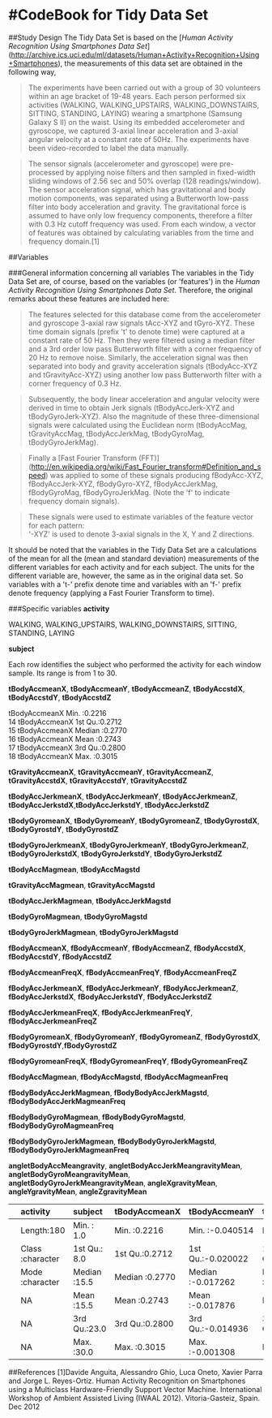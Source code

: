 #CodeBook for Tidy Data Set
===================================

##Study Design
The Tidy Data Set is based on the [*Human Activity Recognition Using Smartphones 
Data Set*] (http://archive.ics.uci.edu/ml/datasets/Human+Activity+Recognition+Using+Smartphones),
the measurements of this data set are obtained in the following way,


>The experiments have been carried out with a group of 30 volunteers within an age bracket of 19-48 years. Each person performed six activities (WALKING, WALKING_UPSTAIRS, WALKING_DOWNSTAIRS, SITTING, STANDING, LAYING) wearing a smartphone (Samsung Galaxy S II) on the waist. Using its embedded accelerometer and gyroscope, we captured 3-axial linear acceleration and 3-axial angular velocity at a constant rate of 50Hz. The experiments have been video-recorded to label the data manually.

>The sensor signals (accelerometer and gyroscope) were pre-processed by applying noise filters and then sampled in fixed-width sliding windows of 2.56 sec and 50% overlap (128 readings/window). The sensor acceleration signal, which has gravitational and body motion components, was separated using a Butterworth low-pass filter into body acceleration and gravity. The gravitational force is assumed to have only low frequency components, therefore a filter with 0.3 Hz cutoff frequency was used. From each window, a vector of features was obtained by calculating variables from the time and frequency domain.[1]

##Variables


###General information concerning all variables
The variables in the Tidy Data Set are, of course, based on the variables (or 'features') in the *Human Activity Recognition Using Smartphones 
Data Set*. Therefore, the original remarks about these features are included here:

>The features selected for this database come from the accelerometer and gyroscope 3-axial raw signals tAcc-XYZ and tGyro-XYZ. These time domain signals (prefix 't' to denote time) were captured at a constant rate of 50 Hz. Then they were filtered using a median filter and a 3rd order low pass Butterworth filter with a corner frequency of 20 Hz to remove noise. Similarly, the acceleration signal was then separated into body and gravity acceleration signals (tBodyAcc-XYZ and tGravityAcc-XYZ) using another low pass Butterworth filter with a corner frequency of 0.3 Hz. 

>Subsequently, the body linear acceleration and angular velocity were derived in time to obtain Jerk signals (tBodyAccJerk-XYZ and tBodyGyroJerk-XYZ). Also the magnitude of these three-dimensional signals were calculated using the Euclidean norm (tBodyAccMag, tGravityAccMag, tBodyAccJerkMag, tBodyGyroMag, tBodyGyroJerkMag). 

>Finally a [Fast Fourier Transform (FFT)] (http://en.wikipedia.org/wiki/Fast_Fourier_transform#Definition_and_speed) was applied to some of these signals producing fBodyAcc-XYZ, fBodyAccJerk-XYZ, fBodyGyro-XYZ, fBodyAccJerkMag, fBodyGyroMag, fBodyGyroJerkMag. (Note the 'f' to indicate frequency domain signals). 

>These signals were used to estimate variables of the feature vector for each pattern:  
'-XYZ' is used to denote 3-axial signals in the X, Y and Z directions.

It should be noted that the variables in the Tidy Data Set are a calculations of the mean for
all the (mean and standard deviation) measurements of the different variables for each activity and for each subject. 
The units for the different variable are, however, the same as in the original data set.
So variables with a 't-' prefix denote time and variables with an 'f-' prefix denote frequency (applying a Fast Fourier Transform to time).


###Specific variables
**activity**

WALKING, WALKING_UPSTAIRS, WALKING_DOWNSTAIRS, SITTING, STANDING, LAYING

**subject**

Each row identifies the subject who performed the activity for each window sample. Its range is from 1 to 30.

**tBodyAccmeanX**, **tBodyAccmeanY**, **tBodyAccmeanZ**,
**tBodyAccstdX**, **tBodyAccstdY**, **tBodyAccstdZ**

tBodyAccmeanX	Min.   :0.2216  
14	 	tBodyAccmeanX	1st Qu.:0.2712  
15	 	tBodyAccmeanX	Median :0.2770  
16	 	tBodyAccmeanX	Mean   :0.2743  
17	 	tBodyAccmeanX	3rd Qu.:0.2800  
18	 	tBodyAccmeanX	Max.   :0.3015  

**tGravityAccmeanX**, **tGravityAccmeanY**, **tGravityAccmeanZ**,
**tGravityAccstdX**, **tGravityAccstdY**, **tGravityAccstdZ**

**tBodyAccJerkmeanX**, **tBodyAccJerkmeanY**, **tBodyAccJerkmeanZ**,
**tBodyAccJerkstdX**,**tBodyAccJerkstdY**, **tBodyAccJerkstdZ**

**tBodyGyromeanX**, **tBodyGyromeanY**, **tBodyGyromeanZ**,
**tBodyGyrostdX**, **tBodyGyrostdY**, **tBodyGyrostdZ**

**tBodyGyroJerkmeanX**, **tBodyGyroJerkmeanY**, **tBodyGyroJerkmeanZ**,
**tBodyGyroJerkstdX**, **tBodyGyroJerkstdY**, **tBodyGyroJerkstdZ**

**tBodyAccMagmean**, **tBodyAccMagstd**

**tGravityAccMagmean**, **tGravityAccMagstd**

**tBodyAccJerkMagmean**, **tBodyAccJerkMagstd**

**tBodyGyroMagmean**, **tBodyGyroMagstd**

**tBodyGyroJerkMagmean**, **tBodyGyroJerkMagstd**

**fBodyAccmeanX**, **fBodyAccmeanY**, **fBodyAccmeanZ**,
**fBodyAccstdX**, **fBodyAccstdY**, **fBodyAccstdZ**

**fBodyAccmeanFreqX**, **fBodyAccmeanFreqY**, **fBodyAccmeanFreqZ**

**fBodyAccJerkmeanX**, **fBodyAccJerkmeanY**, **fBodyAccJerkmeanZ**,
**fBodyAccJerkstdX**, **fBodyAccJerkstdY**, **fBodyAccJerkstdZ**

**fBodyAccJerkmeanFreqX**, **fBodyAccJerkmeanFreqY**, **fBodyAccJerkmeanFreqZ**

**fBodyGyromeanX**, **fBodyGyromeanY**, **fBodyGyromeanZ**,
**fBodyGyrostdX**, **fBodyGyrostdY**,**fBodyGyrostdZ**

**fBodyGyromeanFreqX**, **fBodyGyromeanFreqY**, **fBodyGyromeanFreqZ**

**fBodyAccMagmean**, **fBodyAccMagstd**, **fBodyAccMagmeanFreq**

**fBodyBodyAccJerkMagmean**, **fBodyBodyAccJerkMagstd**,  **fBodyBodyAccJerkMagmeanFreq**

**fBodyBodyGyroMagmean**, **fBodyBodyGyroMagstd**, **fBodyBodyGyroMagmeanFreq**

**fBodyBodyGyroJerkMagmean**, **fBodyBodyGyroJerkMagstd**, **fBodyBodyGyroJerkMagmeanFreq**

**angletBodyAccMeangravity**, **angletBodyAccJerkMeangravityMean**, **angletBodyGyroMeangravityMean**, **angletBodyGyroJerkMeangravityMean**, **angleXgravityMean**, **angleYgravityMean**, **angleZgravityMean**


|   |  activity         |   subject     |tBodyAccmeanX    |tBodyAccmeanY       |tBodyAccmeanZ      | tBodyAccstdX     | tBodyAccstdY      | tBodyAccstdZ     |tGravityAccmeanX  |tGravityAccmeanY   |tGravityAccmeanZ   |tGravityAccstdX   |tGravityAccstdY   |tGravityAccstdZ   |tBodyAccJerkmeanX |tBodyAccJerkmeanY    |tBodyAccJerkmeanZ   |tBodyAccJerkstdX  |tBodyAccJerkstdY  |tBodyAccJerkstdZ   |tBodyGyromeanX     |tBodyGyromeanY     |tBodyGyromeanZ     |tBodyGyrostdX     |tBodyGyrostdY     |tBodyGyrostdZ     |tBodyGyroJerkmeanX |tBodyGyroJerkmeanY |tBodyGyroJerkmeanZ  |tBodyGyroJerkstdX |tBodyGyroJerkstdY |tBodyGyroJerkstdZ |tBodyAccMagmean   |tBodyAccMagstd    |tGravityAccMagmean |tGravityAccMagstd |tBodyAccJerkMagmean |tBodyAccJerkMagstd |tBodyGyroMagmean  |tBodyGyroMagstd   |tBodyGyroJerkMagmean |tBodyGyroJerkMagstd |fBodyAccmeanX     |fBodyAccmeanY      |fBodyAccmeanZ     | fBodyAccstdX     | fBodyAccstdY      | fBodyAccstdZ     |fBodyAccmeanFreqX  |fBodyAccmeanFreqY   |fBodyAccmeanFreqZ  |fBodyAccJerkmeanX |fBodyAccJerkmeanY |fBodyAccJerkmeanZ |fBodyAccJerkstdX  |fBodyAccJerkstdY  |fBodyAccJerkstdZ    |fBodyAccJerkmeanFreqX |fBodyAccJerkmeanFreqY |fBodyAccJerkmeanFreqZ |fBodyGyromeanX    |fBodyGyromeanY    |fBodyGyromeanZ    |fBodyGyrostdX     |fBodyGyrostdY     |fBodyGyrostdZ     |fBodyGyromeanFreqX  |fBodyGyromeanFreqY |fBodyGyromeanFreqZ |fBodyAccMagmean   |fBodyAccMagstd    |fBodyAccMagmeanFreq |fBodyBodyAccJerkMagmean |fBodyBodyAccJerkMagstd |fBodyBodyAccJerkMagmeanFreq |fBodyBodyGyroMagmean |fBodyBodyGyroMagstd |fBodyBodyGyroMagmeanFreq |fBodyBodyGyroJerkMagmean |fBodyBodyGyroJerkMagstd |fBodyBodyGyroJerkMagmeanFreq |angletBodyAccMeangravity |angletBodyAccJerkMeangravityMean |angletBodyGyroMeangravityMean |angletBodyGyroJerkMeangravityMean |angleXgravityMean |angleYgravityMean  |angleZgravityMean   |
|:--|:------------------|:--------------|:----------------|:-------------------|:------------------|:-----------------|:------------------|:-----------------|:-----------------|:------------------|:------------------|:-----------------|:-----------------|:-----------------|:-----------------|:--------------------|:-------------------|:-----------------|:-----------------|:------------------|:------------------|:------------------|:------------------|:-----------------|:-----------------|:-----------------|:------------------|:------------------|:-------------------|:-----------------|:-----------------|:-----------------|:-----------------|:-----------------|:------------------|:-----------------|:-------------------|:------------------|:-----------------|:-----------------|:--------------------|:-------------------|:-----------------|:------------------|:-----------------|:-----------------|:------------------|:-----------------|:------------------|:-------------------|:------------------|:-----------------|:-----------------|:-----------------|:-----------------|:-----------------|:-------------------|:---------------------|:---------------------|:---------------------|:-----------------|:-----------------|:-----------------|:-----------------|:-----------------|:-----------------|:-------------------|:------------------|:------------------|:-----------------|:-----------------|:-------------------|:-----------------------|:----------------------|:---------------------------|:--------------------|:-------------------|:------------------------|:------------------------|:-----------------------|:----------------------------|:------------------------|:--------------------------------|:-----------------------------|:---------------------------------|:-----------------|:------------------|:-------------------|
|   |Length:180         |Min.   : 1.0   |Min.   :0.2216   |Min.   :-0.040514   |Min.   :-0.15251   |Min.   :-0.9961   |Min.   :-0.99024   |Min.   :-0.9877   |Min.   :-0.6800   |Min.   :-0.47989   |Min.   :-0.49509   |Min.   :-0.9968   |Min.   :-0.9942   |Min.   :-0.9910   |Min.   :0.04269   |Min.   :-0.0386872   |Min.   :-0.067458   |Min.   :-0.9946   |Min.   :-0.9895   |Min.   :-0.99329   |Min.   :-0.20578   |Min.   :-0.20421   |Min.   :-0.07245   |Min.   :-0.9943   |Min.   :-0.9942   |Min.   :-0.9855   |Min.   :-0.15721   |Min.   :-0.07681   |Min.   :-0.092500   |Min.   :-0.9965   |Min.   :-0.9971   |Min.   :-0.9954   |Min.   :-0.9865   |Min.   :-0.9865   |Min.   :-0.9865    |Min.   :-0.9865   |Min.   :-0.9928     |Min.   :-0.9946    |Min.   :-0.9807   |Min.   :-0.9814   |Min.   :-0.99732     |Min.   :-0.9977     |Min.   :-0.9952   |Min.   :-0.98903   |Min.   :-0.9895   |Min.   :-0.9966   |Min.   :-0.99068   |Min.   :-0.9872   |Min.   :-0.63591   |Min.   :-0.379518   |Min.   :-0.52011   |Min.   :-0.9946   |Min.   :-0.9894   |Min.   :-0.9920   |Min.   :-0.9951   |Min.   :-0.9905   |Min.   :-0.993108   |Min.   :-0.57604      |Min.   :-0.60197      |Min.   :-0.62756      |Min.   :-0.9931   |Min.   :-0.9940   |Min.   :-0.9860   |Min.   :-0.9947   |Min.   :-0.9944   |Min.   :-0.9867   |Min.   :-0.395770   |Min.   :-0.66681   |Min.   :-0.50749   |Min.   :-0.9868   |Min.   :-0.9876   |Min.   :-0.31234    |Min.   :-0.9940         |Min.   :-0.9944        |Min.   :-0.12521            |Min.   :-0.9865      |Min.   :-0.9815     |Min.   :-0.45664         |Min.   :-0.9976          |Min.   :-0.9976         |Min.   :-0.18292             |Min.   :-0.163043        |Min.   :-0.1205540               |Min.   :-0.38931              |Min.   :-0.22367                  |Min.   :-0.9471   |Min.   :-0.87457   |Min.   :-0.873649   |
|   |Class :character   |1st Qu.: 8.0   |1st Qu.:0.2712   |1st Qu.:-0.020022   |1st Qu.:-0.11207   |1st Qu.:-0.9799   |1st Qu.:-0.94205   |1st Qu.:-0.9498   |1st Qu.: 0.8376   |1st Qu.:-0.23319   |1st Qu.:-0.11726   |1st Qu.:-0.9825   |1st Qu.:-0.9711   |1st Qu.:-0.9605   |1st Qu.:0.07396   |1st Qu.: 0.0004664   |1st Qu.:-0.010601   |1st Qu.:-0.9832   |1st Qu.:-0.9724   |1st Qu.:-0.98266   |1st Qu.:-0.04712   |1st Qu.:-0.08955   |1st Qu.: 0.07475   |1st Qu.:-0.9735   |1st Qu.:-0.9629   |1st Qu.:-0.9609   |1st Qu.:-0.10322   |1st Qu.:-0.04552   |1st Qu.:-0.061725   |1st Qu.:-0.9800   |1st Qu.:-0.9832   |1st Qu.:-0.9848   |1st Qu.:-0.9573   |1st Qu.:-0.9430   |1st Qu.:-0.9573    |1st Qu.:-0.9430   |1st Qu.:-0.9807     |1st Qu.:-0.9765    |1st Qu.:-0.9461   |1st Qu.:-0.9476   |1st Qu.:-0.98515     |1st Qu.:-0.9805     |1st Qu.:-0.9787   |1st Qu.:-0.95361   |1st Qu.:-0.9619   |1st Qu.:-0.9820   |1st Qu.:-0.94042   |1st Qu.:-0.9459   |1st Qu.:-0.39165   |1st Qu.:-0.081314   |1st Qu.:-0.03629   |1st Qu.:-0.9828   |1st Qu.:-0.9725   |1st Qu.:-0.9796   |1st Qu.:-0.9847   |1st Qu.:-0.9737   |1st Qu.:-0.983747   |1st Qu.:-0.28966      |1st Qu.:-0.39751      |1st Qu.:-0.30867      |1st Qu.:-0.9697   |1st Qu.:-0.9700   |1st Qu.:-0.9624   |1st Qu.:-0.9750   |1st Qu.:-0.9602   |1st Qu.:-0.9643   |1st Qu.:-0.213363   |1st Qu.:-0.29433   |1st Qu.:-0.15481   |1st Qu.:-0.9560   |1st Qu.:-0.9452   |1st Qu.:-0.01475    |1st Qu.:-0.9770         |1st Qu.:-0.9752        |1st Qu.: 0.04527            |1st Qu.:-0.9616      |1st Qu.:-0.9488     |1st Qu.:-0.16951         |1st Qu.:-0.9813          |1st Qu.:-0.9802         |1st Qu.: 0.05423             |1st Qu.:-0.011012        |1st Qu.:-0.0211694               |1st Qu.:-0.01977              |1st Qu.:-0.05613                  |1st Qu.:-0.7907   |1st Qu.: 0.02191   |1st Qu.:-0.083912   |
|   |Mode  :character   |Median :15.5   |Median :0.2770   |Median :-0.017262   |Median :-0.10819   |Median :-0.7526   |Median :-0.50897   |Median :-0.6518   |Median : 0.9208   |Median :-0.12782   |Median : 0.02384   |Median :-0.9695   |Median :-0.9590   |Median :-0.9450   |Median :0.07640   |Median : 0.0094698   |Median :-0.003861   |Median :-0.8104   |Median :-0.7756   |Median :-0.88366   |Median :-0.02871   |Median :-0.07318   |Median : 0.08512   |Median :-0.7890   |Median :-0.8017   |Median :-0.8010   |Median :-0.09868   |Median :-0.04112   |Median :-0.053430   |Median :-0.8396   |Median :-0.8942   |Median :-0.8610   |Median :-0.4829   |Median :-0.6074   |Median :-0.4829    |Median :-0.6074   |Median :-0.8168     |Median :-0.8014    |Median :-0.6551   |Median :-0.7420   |Median :-0.86479     |Median :-0.8809     |Median :-0.7691   |Median :-0.59498   |Median :-0.7236   |Median :-0.7470   |Median :-0.51338   |Median :-0.6441   |Median :-0.25731   |Median : 0.007855   |Median : 0.06582   |Median :-0.8126   |Median :-0.7817   |Median :-0.8707   |Median :-0.8254   |Median :-0.7852   |Median :-0.895121   |Median :-0.06091      |Median :-0.23209      |Median :-0.09187      |Median :-0.7300   |Median :-0.8141   |Median :-0.7909   |Median :-0.8086   |Median :-0.7964   |Median :-0.8224   |Median :-0.115527   |Median :-0.15794   |Median :-0.05081   |Median :-0.6703   |Median :-0.6513   |Median : 0.08132    |Median :-0.7940         |Median :-0.8126        |Median : 0.17198            |Median :-0.7657      |Median :-0.7727     |Median :-0.05352         |Median :-0.8779          |Median :-0.8941         |Median : 0.11156             |Median : 0.007878        |Median : 0.0031358               |Median : 0.02087              |Median :-0.01602                  |Median :-0.7377   |Median : 0.17136   |Median : 0.005079   |
|   |NA                 |Mean   :15.5   |Mean   :0.2743   |Mean   :-0.017876   |Mean   :-0.10916   |Mean   :-0.5577   |Mean   :-0.46046   |Mean   :-0.5756   |Mean   : 0.6975   |Mean   :-0.01621   |Mean   : 0.07413   |Mean   :-0.9638   |Mean   :-0.9524   |Mean   :-0.9364   |Mean   :0.07947   |Mean   : 0.0075652   |Mean   :-0.004953   |Mean   :-0.5949   |Mean   :-0.5654   |Mean   :-0.73596   |Mean   :-0.03244   |Mean   :-0.07426   |Mean   : 0.08744   |Mean   :-0.6916   |Mean   :-0.6533   |Mean   :-0.6164   |Mean   :-0.09606   |Mean   :-0.04269   |Mean   :-0.054802   |Mean   :-0.7036   |Mean   :-0.7636   |Mean   :-0.7096   |Mean   :-0.4973   |Mean   :-0.5439   |Mean   :-0.4973    |Mean   :-0.5439   |Mean   :-0.6079     |Mean   :-0.5842    |Mean   :-0.5652   |Mean   :-0.6304   |Mean   :-0.73637     |Mean   :-0.7550     |Mean   :-0.5758   |Mean   :-0.48873   |Mean   :-0.6297   |Mean   :-0.5522   |Mean   :-0.48148   |Mean   :-0.5824   |Mean   :-0.23227   |Mean   : 0.011529   |Mean   : 0.04372   |Mean   :-0.6139   |Mean   :-0.5882   |Mean   :-0.7144   |Mean   :-0.6121   |Mean   :-0.5707   |Mean   :-0.756489   |Mean   :-0.06910      |Mean   :-0.22810      |Mean   :-0.13760      |Mean   :-0.6367   |Mean   :-0.6767   |Mean   :-0.6044   |Mean   :-0.7110   |Mean   :-0.6454   |Mean   :-0.6577   |Mean   :-0.104551   |Mean   :-0.16741   |Mean   :-0.05718   |Mean   :-0.5365   |Mean   :-0.6210   |Mean   : 0.07613    |Mean   :-0.5756         |Mean   :-0.5992        |Mean   : 0.16255            |Mean   :-0.6671      |Mean   :-0.6723     |Mean   :-0.03603         |Mean   :-0.7564          |Mean   :-0.7715         |Mean   : 0.12592             |Mean   : 0.006556        |Mean   : 0.0006439               |Mean   : 0.02193              |Mean   :-0.01137                  |Mean   :-0.5243   |Mean   : 0.07865   |Mean   :-0.040436   |
|   |NA                 |3rd Qu.:23.0   |3rd Qu.:0.2800   |3rd Qu.:-0.014936   |3rd Qu.:-0.10443   |3rd Qu.:-0.1984   |3rd Qu.:-0.03077   |3rd Qu.:-0.2306   |3rd Qu.: 0.9425   |3rd Qu.: 0.08773   |3rd Qu.: 0.14946   |3rd Qu.:-0.9509   |3rd Qu.:-0.9370   |3rd Qu.:-0.9180   |3rd Qu.:0.08330   |3rd Qu.: 0.0134008   |3rd Qu.: 0.001958   |3rd Qu.:-0.2233   |3rd Qu.:-0.1483   |3rd Qu.:-0.51212   |3rd Qu.:-0.01676   |3rd Qu.:-0.06113   |3rd Qu.: 0.10177   |3rd Qu.:-0.4414   |3rd Qu.:-0.4196   |3rd Qu.:-0.3106   |3rd Qu.:-0.09110   |3rd Qu.:-0.03842   |3rd Qu.:-0.048985   |3rd Qu.:-0.4629   |3rd Qu.:-0.5861   |3rd Qu.:-0.4741   |3rd Qu.:-0.0919   |3rd Qu.:-0.2090   |3rd Qu.:-0.0919    |3rd Qu.:-0.2090   |3rd Qu.:-0.2456     |3rd Qu.:-0.2173    |3rd Qu.:-0.2159   |3rd Qu.:-0.3602   |3rd Qu.:-0.51186     |3rd Qu.:-0.5767     |3rd Qu.:-0.2174   |3rd Qu.:-0.06341   |3rd Qu.:-0.3183   |3rd Qu.:-0.1966   |3rd Qu.:-0.07913   |3rd Qu.:-0.2655   |3rd Qu.:-0.06105   |3rd Qu.: 0.086281   |3rd Qu.: 0.17542   |3rd Qu.:-0.2820   |3rd Qu.:-0.1963   |3rd Qu.:-0.4697   |3rd Qu.:-0.2475   |3rd Qu.:-0.1685   |3rd Qu.:-0.543787   |3rd Qu.: 0.17660      |3rd Qu.:-0.04721      |3rd Qu.: 0.03858      |3rd Qu.:-0.3387   |3rd Qu.:-0.4458   |3rd Qu.:-0.2635   |3rd Qu.:-0.4813   |3rd Qu.:-0.4154   |3rd Qu.:-0.3916   |3rd Qu.: 0.002655   |3rd Qu.:-0.04269   |3rd Qu.: 0.04152   |3rd Qu.:-0.1622   |3rd Qu.:-0.3654   |3rd Qu.: 0.17436    |3rd Qu.:-0.1872         |3rd Qu.:-0.2668        |3rd Qu.: 0.27593            |3rd Qu.:-0.4087      |3rd Qu.:-0.4277     |3rd Qu.: 0.08228         |3rd Qu.:-0.5831          |3rd Qu.:-0.6081         |3rd Qu.: 0.20805             |3rd Qu.: 0.024393        |3rd Qu.: 0.0220881               |3rd Qu.: 0.06460              |3rd Qu.: 0.03200                  |3rd Qu.:-0.5823   |3rd Qu.: 0.24343   |3rd Qu.: 0.106190   |
|   |NA                 |Max.   :30.0   |Max.   :0.3015   |Max.   :-0.001308   |Max.   :-0.07538   |Max.   : 0.6269   |Max.   : 0.61694   |Max.   : 0.6090   |Max.   : 0.9745   |Max.   : 0.95659   |Max.   : 0.95787   |Max.   :-0.8296   |Max.   :-0.6436   |Max.   :-0.6102   |Max.   :0.13019   |Max.   : 0.0568186   |Max.   : 0.038053   |Max.   : 0.5443   |Max.   : 0.3553   |Max.   : 0.03102   |Max.   : 0.19270   |Max.   : 0.02747   |Max.   : 0.17910   |Max.   : 0.2677   |Max.   : 0.4765   |Max.   : 0.5649   |Max.   :-0.02209   |Max.   :-0.01320   |Max.   :-0.006941   |Max.   : 0.1791   |Max.   : 0.2959   |Max.   : 0.1932   |Max.   : 0.6446   |Max.   : 0.4284   |Max.   : 0.6446    |Max.   : 0.4284   |Max.   : 0.4345     |Max.   : 0.4506    |Max.   : 0.4180   |Max.   : 0.3000   |Max.   : 0.08758     |Max.   : 0.2502     |Max.   : 0.5370   |Max.   : 0.52419   |Max.   : 0.2807   |Max.   : 0.6585   |Max.   : 0.56019   |Max.   : 0.6871   |Max.   : 0.15912   |Max.   : 0.466528   |Max.   : 0.40253   |Max.   : 0.4743   |Max.   : 0.2767   |Max.   : 0.1578   |Max.   : 0.4768   |Max.   : 0.3498   |Max.   :-0.006236   |Max.   : 0.33145      |Max.   : 0.19568      |Max.   : 0.23011      |Max.   : 0.4750   |Max.   : 0.3288   |Max.   : 0.4924   |Max.   : 0.1966   |Max.   : 0.6462   |Max.   : 0.5225   |Max.   : 0.249209   |Max.   : 0.27314   |Max.   : 0.37707   |Max.   : 0.5866   |Max.   : 0.1787   |Max.   : 0.43585    |Max.   : 0.5384         |Max.   : 0.3163        |Max.   : 0.48809            |Max.   : 0.2040      |Max.   : 0.2367     |Max.   : 0.40952         |Max.   : 0.1466          |Max.   : 0.2878         |Max.   : 0.42630             |Max.   : 0.129154        |Max.   : 0.2032600               |Max.   : 0.44410              |Max.   : 0.18238                  |Max.   : 0.7378   |Max.   : 0.42476   |Max.   : 0.390444   |



##References
[1]Davide Anguita, Alessandro Ghio, Luca Oneto, Xavier Parra and Jorge L. Reyes-Ortiz. Human Activity Recognition on Smartphones using a Multiclass Hardware-Friendly Support Vector Machine. International Workshop of Ambient Assisted Living (IWAAL 2012). Vitoria-Gasteiz, Spain. Dec 2012


